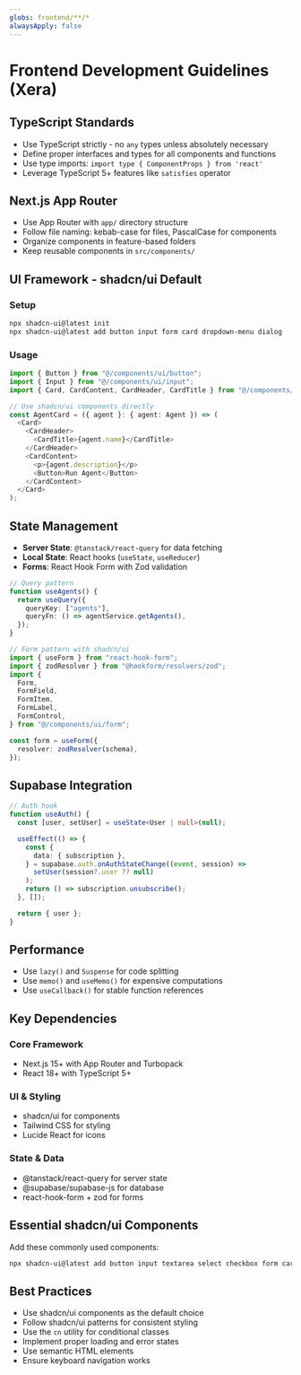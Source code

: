 ```yaml
---
globs: frontend/**/*
alwaysApply: false
---
```


# Frontend Development Guidelines (Xera)

## TypeScript Standards

- Use TypeScript strictly - no `any` types unless absolutely necessary
- Define proper interfaces and types for all components and functions
- Use type imports: `import type { ComponentProps } from 'react'`
- Leverage TypeScript 5+ features like `satisfies` operator

## Next.js App Router

- Use App Router with `app/` directory structure
- Follow file naming: kebab-case for files, PascalCase for components
- Organize components in feature-based folders
- Keep reusable components in `src/components/`

## UI Framework - shadcn/ui Default

### Setup

```bash
npx shadcn-ui@latest init
npx shadcn-ui@latest add button input form card dropdown-menu dialog
```

### Usage

```typescript
import { Button } from "@/components/ui/button";
import { Input } from "@/components/ui/input";
import { Card, CardContent, CardHeader, CardTitle } from "@/components/ui/card";

// Use shadcn/ui components directly
const AgentCard = ({ agent }: { agent: Agent }) => (
  <Card>
    <CardHeader>
      <CardTitle>{agent.name}</CardTitle>
    </CardHeader>
    <CardContent>
      <p>{agent.description}</p>
      <Button>Run Agent</Button>
    </CardContent>
  </Card>
);
```

## State Management

- **Server State**: `@tanstack/react-query` for data fetching
- **Local State**: React hooks (`useState`, `useReducer`)
- **Forms**: React Hook Form with Zod validation

```typescript
// Query pattern
function useAgents() {
  return useQuery({
    queryKey: ["agents"],
    queryFn: () => agentService.getAgents(),
  });
}

// Form pattern with shadcn/ui
import { useForm } from "react-hook-form";
import { zodResolver } from "@hookform/resolvers/zod";
import {
  Form,
  FormField,
  FormItem,
  FormLabel,
  FormControl,
} from "@/components/ui/form";

const form = useForm({
  resolver: zodResolver(schema),
});
```

## Supabase Integration

```typescript
// Auth hook
function useAuth() {
  const [user, setUser] = useState<User | null>(null);

  useEffect(() => {
    const {
      data: { subscription },
    } = supabase.auth.onAuthStateChange((event, session) =>
      setUser(session?.user ?? null)
    );
    return () => subscription.unsubscribe();
  }, []);

  return { user };
}
```

## Performance

- Use `lazy()` and `Suspense` for code splitting
- Use `memo()` and `useMemo()` for expensive computations
- Use `useCallback()` for stable function references

## Key Dependencies

### Core Framework

- Next.js 15+ with App Router and Turbopack
- React 18+ with TypeScript 5+

### UI & Styling

- shadcn/ui for components
- Tailwind CSS for styling
- Lucide React for icons

### State & Data

- @tanstack/react-query for server state
- @supabase/supabase-js for database
- react-hook-form + zod for forms

## Essential shadcn/ui Components

Add these commonly used components:

```bash
npx shadcn-ui@latest add button input textarea select checkbox form card dialog dropdown-menu badge table tabs toast
```

## Best Practices

- Use shadcn/ui components as the default choice
- Follow shadcn/ui patterns for consistent styling
- Use the `cn` utility for conditional classes
- Implement proper loading and error states
- Use semantic HTML elements
- Ensure keyboard navigation works

